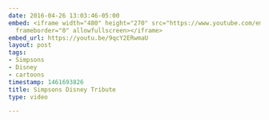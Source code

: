 ```yaml
---
date: 2016-04-26 13:03:46-05:00
embed: <iframe width="480" height="270" src="https://www.youtube.com/embed/9qcY2ERwmaU?feature=oembed"
  frameborder="0" allowfullscreen></iframe>
embed_url: https://youtu.be/9qcY2ERwmaU
layout: post
tags:
- Simpsons
- Disney
- cartoons
timestamp: 1461693826
title: Simpsons Disney Tribute
type: video

---
```

